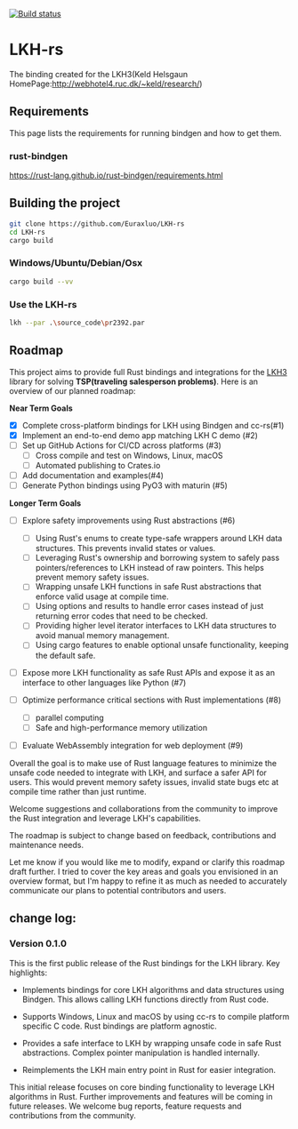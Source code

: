 [![Build status](https://github.com/Euraxluo/LKH-rs/workflows/rust-build/badge.svg)](#)

# LKH-rs
The binding created for the LKH3(Keld Helsgaun HomePage:http://webhotel4.ruc.dk/~keld/research/)

## Requirements
This page lists the requirements for running bindgen and how to get them.

### rust-bindgen
https://rust-lang.github.io/rust-bindgen/requirements.html

## Building the project
```bash
git clone https://github.com/Euraxluo/LKH-rs
cd LKH-rs
cargo build
```

### Windows/Ubuntu/Debian/Osx
```bash
cargo build --vv
```

### Use the LKH-rs
```bash
lkh --par .\source_code\pr2392.par
```


## Roadmap
This project aims to provide full Rust bindings and integrations for the [LKH3](http://webhotel4.ruc.dk/~keld/research/) library for solving **TSP(traveling salesperson problems)**. Here is an overview of our planned roadmap:

**Near Term Goals**
- [x] Complete cross-platform bindings for LKH using Bindgen and cc-rs(#1)
- [x] Implement an end-to-end demo app matching LKH C demo (#2)
- [ ] Set up GitHub Actions for CI/CD across platforms (#3)
    - [ ] Cross compile and test on Windows, Linux, macOS
    - [ ] Automated publishing to Crates.io
- [ ] Add documentation and examples(#4)
- [ ] Generate Python bindings using PyO3 with maturin (#5)

**Longer Term Goals**
- [ ] Explore safety improvements using Rust abstractions (#6)
    - [ ] Using Rust's enums to create type-safe wrappers around LKH data structures. This prevents invalid states or values.
    - [ ] Leveraging Rust's ownership and borrowing system to safely pass pointers/references to LKH instead of raw pointers. This helps prevent memory safety issues.
    - [ ] Wrapping unsafe LKH functions in safe Rust abstractions that enforce valid usage at compile time. 
    - [ ] Using options and results to handle error cases instead of just returning error codes that need to be checked.
    - [ ] Providing higher level iterator interfaces to LKH data structures to avoid manual memory management.
    - [ ] Using cargo features to enable optional unsafe functionality, keeping the default safe.
- [ ] Expose more LKH functionality as safe Rust APIs and expose it as an interface to other languages like Python (#7)
- [ ] Optimize performance critical sections with Rust implementations (#8)
    - [ ] parallel computing
    - [ ] Safe and high-performance memory utilization
- [ ] Evaluate WebAssembly integration for web deployment (#9)


Overall the goal is to make use of Rust language features to minimize the unsafe code needed to integrate with LKH, and surface a safer API for users. This would prevent memory safety issues, invalid state bugs etc at compile time rather than just runtime.

Welcome suggestions and collaborations from the community to improve the Rust integration and leverage LKH's capabilities.

The roadmap is subject to change based on feedback, contributions and maintenance needs.

Let me know if you would like me to modify, expand or clarify this roadmap draft further. I tried to cover the key areas and goals you envisioned in an overview format, but I'm happy to refine it as much as needed to accurately communicate our plans to potential contributors and users. 

## change log:

### Version 0.1.0

This is the first public release of the Rust bindings for the LKH library. Key highlights:

- Implements bindings for core LKH algorithms and data structures using Bindgen. This allows calling LKH functions directly from Rust code.

- Supports Windows, Linux and macOS by using cc-rs to compile platform specific C code. Rust bindings are platform agnostic.

- Provides a safe interface to LKH by wrapping unsafe code in safe Rust abstractions. Complex pointer manipulation is handled internally.

- Reimplements the LKH main entry point in Rust for easier integration. 

This initial release focuses on core binding functionality to leverage LKH algorithms in Rust. Further improvements and features will be coming in future releases. We welcome bug reports, feature requests and contributions from the community.
